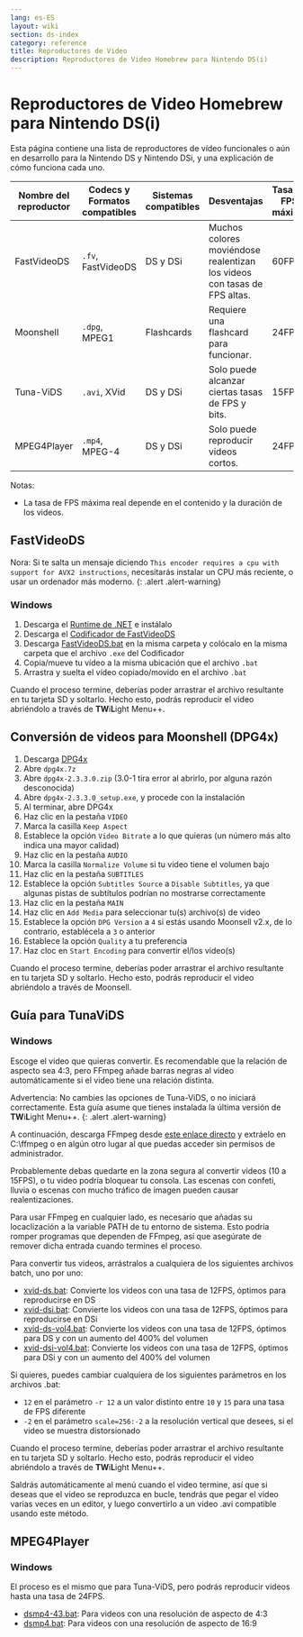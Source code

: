 ```yaml
---
lang: es-ES
layout: wiki
section: ds-index
category: reference
title: Reproductores de Video
description: Reproductores de Video Homebrew para Nintendo DS(i)
---
```


# Reproductores de Video Homebrew para Nintendo DS(i)
Esta página contiene una lista de reproductores de vídeo funcionales o aún en desarrollo para la Nintendo DS y Nintendo DSi, y una explicación de cómo funciona cada uno.

| Nombre del reproductor | Codecs y Formatos compatibles | Sistemas compatibles | Desventajas                                                              | Tasa de FPS máxima |
| ---------------------- | ----------------------------- | -------------------- | ------------------------------------------------------------------------ | ------------------ |
| FastVideoDS            | `.fv`, FastVideoDS            | DS y DSi             | Muchos colores moviéndose realentizan los videos con tasas de FPS altas. | 60FPS              |
| Moonshell              | `.dpg`, MPEG1                 | Flashcards           | Requiere una flashcard para funcionar.                                   | 24FPS              |
| Tuna-ViDS              | `.avi`, XVid                  | DS y DSi             | Solo puede alcanzar ciertas tasas de FPS y bits.                         | 15FPS              |
| MPEG4Player            | `.mp4`, MPEG-4                | DS y DSi             | Solo puede reproducir videos cortos.                                     | 24FPS              |

Notas:
- La tasa de FPS máxima real depende en el contenido y la duración de los videos.

## FastVideoDS

Nora: Si te salta un mensaje diciendo `This encoder requires a cpu with support for AVX2 instructions`, necesitarás instalar un CPU más reciente, o usar un ordenador más moderno.
{: .alert .alert-warning}

### Windows

1. Descarga el [Runtime de .NET](https://dotnet.microsoft.com/en-us/download/dotnet/thank-you/runtime-6.0.12-windows-x64-installer?cid=getdotnetcore) e instálalo
1. Descarga el [Codificador de FastVideoDS](https://mega.nz/file/mYwiBTZA#FX6k-9cclPig4_WutE9IueVR7NN0Kxl-mZvRXyhpQRg)
1. Descarga [FastVideoDS.bat](/assets/files/FastVideoDS.bat) en la misma carpeta y colócalo en la misma carpeta que el archivo `.exe` del Codificador
1. Copia/mueve tu vídeo a la misma ubicación que el archivo `.bat`
1. Arrastra y suelta el vídeo copiado/movido en el archivo `.bat`

Cuando el proceso termine, deberías poder arrastrar el archivo resultante en tu tarjeta SD y soltarlo. Hecho esto, podrás reproducir el video abriéndolo a través de **TW**i**L**ight Menu++.

## Conversión de videos para Moonshell (DPG4x)

1. Descarga [DPG4x](https://www.gamebrew.org/wiki/DPG4X)
1. Abre `dpg4x.7z`
1. Abre `dpg4x-2.3.3.0.zip` (3.0-1 tira error al abrirlo, por alguna razón desconocida)
1. Abre `dpg4x-2.3.3.0_setup.exe`, y procede con la instalación
1. Al terminar, abre DPG4x
1. Haz clic en la pestaña `VIDEO`
1. Marca la casilla `Keep Aspect`
1. Establece la opción `Video Bitrate` a lo que quieras (un número más alto indica una mayor calidad)
1. Haz clic en la pestaña `AUDIO`
1. Marca la casilla `Normalize Volume` si tu video tiene el volumen bajo
1. Haz clic en la pestaña `SUBTITLES`
1. Establece la opción `Subtitles Source` a `Disable Subtitles`, ya que algunas pistas de subtítulos podrían no mostrarse correctamente
1. Haz clic en la pestaña `MAIN`
1. Haz clic en `Add Media` para seleccionar tu(s) archivo(s) de video
1. Establece la opción `DPG Version` a `4` si estás usando Moonsell v2.x, de lo contrario, establécela a `3` o anterior
1. Establece la opción `Quality` a tu preferencia
1. Haz cloc en `Start Encoding` para convertir el/los video(s)

Cuando el proceso termine, deberías poder arrastrar el archivo resultante en tu tarjeta SD y soltarlo. Hecho esto, podrás reproducir el video abriéndolo a través de Moonsell.

## Guía para TunaViDS

### Windows
Escoge el video que quieras convertir. Es recomendable que la relación de aspecto sea 4:3, pero FFmpeg añade barras negras al video automáticamente si el video tiene una relación distinta.

Advertencia: No cambies las opciones de Tuna-ViDS, o no iniciará correctamente. Esta guía asume que tienes instalada la última versión de **TW**i**L**ight Menu++.
{: .alert .alert-warning}

A continuación, descarga FFmpeg desde [este enlace directo](https://www.gyan.dev/ffmpeg/builds/ffmpeg-git-essentials.7z) y extráelo en C:\ffmpeg o en algún otro lugar al que puedas acceder sin permisos de administrador.

Probablemente debas quedarte en la zona segura al convertir videos (10 a 15FPS), o tu video podría bloquear tu consola. Las escenas con confeti, lluvia o escenas con mucho tráfico de imagen pueden causar realentizaciones.

Para usar FFmpeg en cualquier lado, es necesario que añadas su locaclización a la variable PATH de tu entorno de sistema. Esto podría romper programas que dependen de FFmpeg, así que asegúrate de remover dicha entrada cuando termines el proceso.

Para convertir tus videos, arrástralos a cualquiera de los siguientes archivos batch, uno por uno:
- [xvid-ds.bat](/assets/files/xvid-ds.bat): Convierte los videos con una tasa de 12FPS, óptimos para reproducirse en DS
- [xvid-dsi.bat](/assets/files/xvid-dsi.bat): Convierte los videos con una tasa de 12FPS, óptimos para reproducirse en DSi
- [xvid-ds-vol4.bat](/assets/files/xvid-ds-vol4.bat): Convierte los videos con una tasa de 12FPS, óptimos para DS y con un aumento del 400% del volumen
- [xvid-dsi-vol4.bat](/assets/files/xvid-dsi-vol4.bat): Convierte los videos con una tasa de 12FPS, óptimos para DSi y con un aumento del 400% del volumen

Si quieres, puedes cambiar cualquiera de los siguientes parámetros en los archivos .bat:
- `12` en el parámetro `-r 12` a un valor distinto entre `10` y `15` para una tasa de FPS diferente
- `-2` en el parámetro `scale=256:-2` a la resolución vertical que desees, si el video se muestra distorsionado

Cuando el proceso termine, deberías poder arrastrar el archivo resultante en tu tarjeta SD y soltarlo. Hecho esto, podrás reproducir el video abriéndolo a través de **TW**i**L**ight Menu++.

Saldrás automáticamente al menú cuando el video termine, así que si deseas que el video se reproduzca en bucle, tendrás que pegar el video varias veces en un editor, y luego convertirlo a un video .avi compatible usando este método.

## MPEG4Player

### Windows

El proceso es el mismo que para Tuna-ViDS, pero podrás reproducir videos hasta una tasa de 24FPS.
- [dsmp4-43.bat](/assets/files/dsmp4.bat): Para videos con una resolución de aspecto de 4:3
- [dsmp4.bat](/assets/files/dsmp4.bat): Para videos con una resolución de aspecto de 16:9
